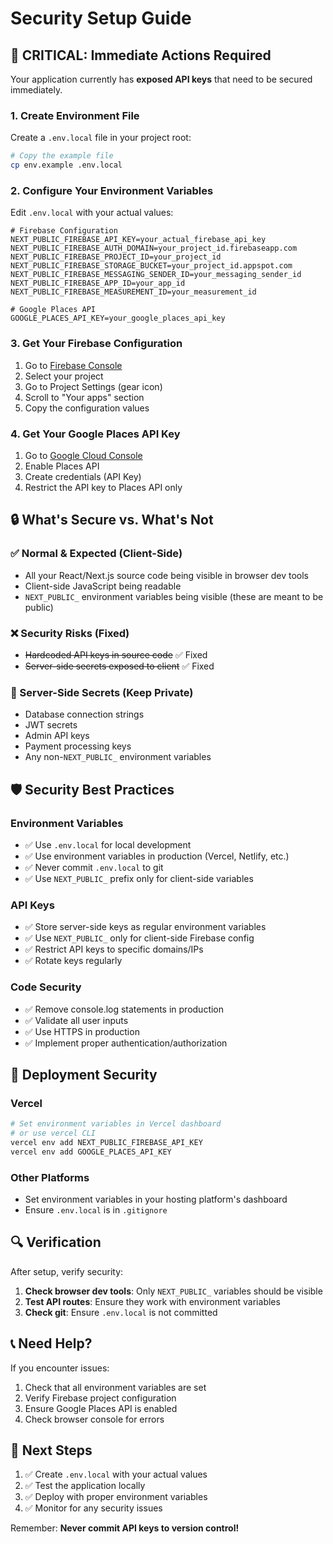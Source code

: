 # Security Setup Guide

## 🚨 CRITICAL: Immediate Actions Required

Your application currently has **exposed API keys** that need to be secured immediately.

### 1. Create Environment File

Create a `.env.local` file in your project root:

```bash
# Copy the example file
cp env.example .env.local
```

### 2. Configure Your Environment Variables

Edit `.env.local` with your actual values:

```env
# Firebase Configuration
NEXT_PUBLIC_FIREBASE_API_KEY=your_actual_firebase_api_key
NEXT_PUBLIC_FIREBASE_AUTH_DOMAIN=your_project_id.firebaseapp.com
NEXT_PUBLIC_FIREBASE_PROJECT_ID=your_project_id
NEXT_PUBLIC_FIREBASE_STORAGE_BUCKET=your_project_id.appspot.com
NEXT_PUBLIC_FIREBASE_MESSAGING_SENDER_ID=your_messaging_sender_id
NEXT_PUBLIC_FIREBASE_APP_ID=your_app_id
NEXT_PUBLIC_FIREBASE_MEASUREMENT_ID=your_measurement_id

# Google Places API
GOOGLE_PLACES_API_KEY=your_google_places_api_key
```

### 3. Get Your Firebase Configuration

1. Go to [Firebase Console](https://console.firebase.google.com/)
2. Select your project
3. Go to Project Settings (gear icon)
4. Scroll to "Your apps" section
5. Copy the configuration values

### 4. Get Your Google Places API Key

1. Go to [Google Cloud Console](https://console.cloud.google.com/)
2. Enable Places API
3. Create credentials (API Key)
4. Restrict the API key to Places API only

## 🔒 What's Secure vs. What's Not

### ✅ Normal & Expected (Client-Side)
- All your React/Next.js source code being visible in browser dev tools
- Client-side JavaScript being readable
- `NEXT_PUBLIC_` environment variables being visible (these are meant to be public)

### ❌ Security Risks (Fixed)
- ~~Hardcoded API keys in source code~~ ✅ Fixed
- ~~Server-side secrets exposed to client~~ ✅ Fixed

### 🔐 Server-Side Secrets (Keep Private)
- Database connection strings
- JWT secrets
- Admin API keys
- Payment processing keys
- Any non-`NEXT_PUBLIC_` environment variables

## 🛡️ Security Best Practices

### Environment Variables
- ✅ Use `.env.local` for local development
- ✅ Use environment variables in production (Vercel, Netlify, etc.)
- ✅ Never commit `.env.local` to git
- ✅ Use `NEXT_PUBLIC_` prefix only for client-side variables

### API Keys
- ✅ Store server-side keys as regular environment variables
- ✅ Use `NEXT_PUBLIC_` only for client-side Firebase config
- ✅ Restrict API keys to specific domains/IPs
- ✅ Rotate keys regularly

### Code Security
- ✅ Remove console.log statements in production
- ✅ Validate all user inputs
- ✅ Use HTTPS in production
- ✅ Implement proper authentication/authorization

## 🚀 Deployment Security

### Vercel
```bash
# Set environment variables in Vercel dashboard
# or use vercel CLI
vercel env add NEXT_PUBLIC_FIREBASE_API_KEY
vercel env add GOOGLE_PLACES_API_KEY
```

### Other Platforms
- Set environment variables in your hosting platform's dashboard
- Ensure `.env.local` is in `.gitignore`

## 🔍 Verification

After setup, verify security:

1. **Check browser dev tools**: Only `NEXT_PUBLIC_` variables should be visible
2. **Test API routes**: Ensure they work with environment variables
3. **Check git**: Ensure `.env.local` is not committed

## 📞 Need Help?

If you encounter issues:
1. Check that all environment variables are set
2. Verify Firebase project configuration
3. Ensure Google Places API is enabled
4. Check browser console for errors

## 🎯 Next Steps

1. ✅ Create `.env.local` with your actual values
2. ✅ Test the application locally
3. ✅ Deploy with proper environment variables
4. ✅ Monitor for any security issues

Remember: **Never commit API keys to version control!** 